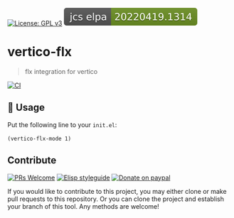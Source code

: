 [![License: GPL v3](https://img.shields.io/badge/License-GPL%20v3-blue.svg)](https://www.gnu.org/licenses/gpl-3.0)
[![JCS-ELPA](https://raw.githubusercontent.com/jcs-emacs/badges/master/elpa/v/vertico-flx.svg)](https://jcs-emacs.github.io/jcs-elpa/#/vertico-flx)

# vertico-flx
> flx integration for vertico

[![CI](https://github.com/jcs-elpa/vertico-flx/actions/workflows/test.yml/badge.svg)](https://github.com/jcs-elpa/vertico-flx/actions/workflows/test.yml)

## 🔨 Usage

Put the following line to your `init.el`:

```elisp
(vertico-flx-mode 1)
```

## Contribute

[![PRs Welcome](https://img.shields.io/badge/PRs-welcome-brightgreen.svg)](http://makeapullrequest.com)
[![Elisp styleguide](https://img.shields.io/badge/elisp-style%20guide-purple)](https://github.com/bbatsov/emacs-lisp-style-guide)
[![Donate on paypal](https://img.shields.io/badge/paypal-donate-1?logo=paypal&color=blue)](https://www.paypal.me/jcs090218)

If you would like to contribute to this project, you may either
clone or make pull requests to this repository. Or you can
clone the project and establish your branch of this tool.
Any methods are welcome!
